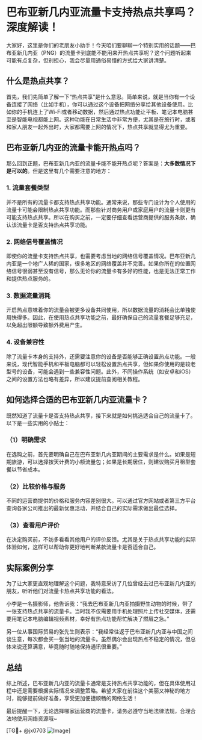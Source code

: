 # 巴布亚新几内亚流量卡支持热点共享吗？深度解读！

大家好，这里是你们的老朋友小助手！今天咱们要聊聊一个特别实用的话题——巴布亚新几内亚（PNG）的流量卡到底能不能用来开热点共享呢？这个问题听起来可能有点复杂，但别担心，我会尽量用通俗易懂的方式给大家讲清楚。

## 什么是热点共享？

首先，我们先简单了解一下“热点共享”是什么意思。简单来说，就是当你有一个设备连接了网络（比如手机），你可以通过这个设备把网络分享给其他设备使用。比如你的手机连上了Wi-Fi或者移动数据，然后通过热点功能让平板、笔记本电脑甚至是智能电视都能上网。这种功能在日常生活中非常方便，尤其是在旅行时，或者和家人朋友一起外出时，大家都需要上网的情况下，热点共享就显得尤为重要。

## 巴布亚新几内亚的流量卡能开热点吗？

那么回到正题，巴布亚新几内亚的流量卡能不能开热点呢？答案是：**大多数情况下是可以的**。但是这里有几个需要注意的地方：

### 1. 流量套餐类型
并不是所有的流量卡都支持热点共享功能。通常来说，那些专门设计为个人使用的流量卡可能会限制热点共享功能。而那些针对商务用户或家庭用户的流量卡则更有可能支持热点共享。所以在购买之前，一定要仔细查看运营商提供的服务条款，确认该流量卡是否支持热点共享功能。

### 2. 网络信号覆盖情况
即使你的流量卡支持热点共享，也需要考虑当地的网络信号覆盖情况。巴布亚新几内亚是一个地广人稀的国家，很多地区的网络覆盖并不完善。如果你所在的位置网络信号很弱甚至没有信号，那么无论你的流量卡有多好的性能，也是无法正常工作和提供热点服务的。

### 3. 数据流量消耗
开启热点意味着你的流量会被更多设备共同使用，所以数据流量的消耗会比单独使用快得多。因此，在使用热点共享功能之前，最好确保自己的流量套餐足够充足，以免超出限额导致额外费用产生。

### 4. 设备兼容性
除了流量卡本身的支持外，还需要注意你的设备是否能够正确设置热点功能。一般来说，现代智能手机和平板电脑都可以轻松设置热点共享，但如果你使用的是较老型号的设备，可能会遇到一些兼容性问题。此外，不同操作系统（如安卓和iOS）之间的设置方法也略有差异，所以建议提前查阅相关教程。

## 如何选择合适的巴布亚新几内亚流量卡？

既然知道了流量卡是否支持热点共享，接下来就是如何挑选适合自己的流量卡了。以下是一些实用的小贴士：

### （1）明确需求
在选购之前，首先要明确自己在巴布亚新几内亚期间的主要需求是什么。如果是短期旅游，可以选择按天计费的小额流量包；如果是长期居住，则建议购买月租型套餐以节省成本。

### （2）比较价格与服务
不同的运营商提供的价格和服务内容差别很大。可以通过官方网站或者第三方平台查询各家公司推出的最新优惠活动，并结合自己的实际需求做出最佳选择。

### （3）查看用户评价
在决定购买前，不妨多看看其他用户的评价反馈。尤其是关于热点共享功能的实际体验如何，这样可以帮助你更好地判断某款流量卡是否适合自己。

## 实际案例分享

为了让大家更直观地理解这个问题，我特意采访了几位曾经去过巴布亚新几内亚的朋友，听听他们对流量卡热点共享功能的看法。

小李是一名摄影师，他告诉我：“我去巴布亚新几内亚拍摄野生动物的时候，带了一张支持热点共享的流量卡。当时我不仅需要用手机处理照片上传社交媒体，还需要用笔记本电脑编辑视频素材，幸好有热点功能帮忙解决了燃眉之急。”

另一位从事国际贸易的张先生则表示：“我经常往返于巴布亚新几内亚与中国之间谈生意，每次都会买一张当地的流量卡。虽然偶尔会出现热点不稳定的情况，但总体来说还算满意，毕竟随时随地保持通讯很重要。”

## 总结

综上所述，巴布亚新几内亚的流量卡通常是支持热点共享功能的，但在具体使用过程中还是需要根据实际情况来调整策略。希望大家在前往这个美丽又神秘的地方时，能够提前做好准备，享受更加便捷顺畅的网络生活！

最后提醒一下，无论选择哪家运营商的流量卡，请务必遵守当地法律法规，合理合法地使用网络资源哦~

[TG💪+ @jx0703 ![Image](https://github.com/user-attachments/assets/dbca1d08-cadb-493c-b0ec-ad6f7a83f270)]